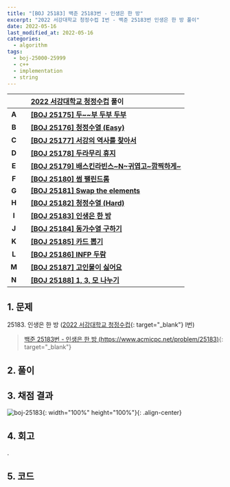 ```yaml
---
title: "[BOJ 25183] 백준 25183번 - 인생은 한 방"
excerpt: "2022 서강대학교 청정수컵 I번 - 백준 25183번 인생은 한 방 풀이"
date: 2022-05-16
last_modified_at: 2022-05-16
categories:
  - algorithm
tags:
  - boj-25000-25999
  - c++
  - implementation
  - string
---
```


|||[2022 서강대학교 청정수컵](https://burningfalls.github.io/contest/sogang-baekjoon-contest/) 풀이|
|:---:|:---:|:---|
|**A**||**[[BOJ 25175] 두~~부 두부 두부](https://burningfalls.github.io/algorithm/boj-25175/)**|
|**B**||**[[BOJ 25176] 청정수열 (Easy)](https://burningfalls.github.io/algorithm/boj-25176/)**|
|**C**||**[[BOJ 25177] 서강의 역사를 찾아서](https://burningfalls.github.io/algorithm/boj-25177/)**|
|**D**||**[[BOJ 25178] 두라무리 휴지](https://burningfalls.github.io/algorithm/boj-25178/)**|
|**E**||**[[BOJ 25179] 배스킨라빈스~N~귀엽고~깜찍하게~](https://burningfalls.github.io/algorithm/boj-25179/)**|
|**F**||**[[BOJ 25180] 썸 팰린드롬](https://burningfalls.github.io/algorithm/boj-25180/)**|
|**G**||**[[BOJ 25181] Swap the elements](https://burningfalls.github.io/algorithm/boj-25181/)**|
|**H**||**[[BOJ 25182] 청정수열 (Hard)](https://burningfalls.github.io/algorithm/boj-25182/)**|
|**I**||**[[BOJ 25183] 인생은 한 방](https://burningfalls.github.io/algorithm/boj-25183/)**|
|**J**||**[[BOJ 25184] 동가수열 구하기](https://burningfalls.github.io/algorithm/boj-25184/)**|
|**K**||**[[BOJ 25185] 카드 뽑기](https://burningfalls.github.io/algorithm/boj-25185/)**|
|**L**||**[[BOJ 25186] INFP 두람](https://burningfalls.github.io/algorithm/boj-25186/)**|
|**M**||**[[BOJ 25187] 고인물이 싫어요](https://burningfalls.github.io/algorithm/boj-25187/)**|
|**N**||**[[BOJ 25188] 1, 3, 모 나누기](https://burningfalls.github.io/algorithm/boj-25188/)**|

## 1. 문제
$25183$. 인생은 한 방 ([2022 서강대학교 청정수컵](https://burningfalls.github.io/contest/sogang-baekjoon-contest/){: target="_blank"} I번)

> [백준 25183번 - 인생은 한 방 (https://www.acmicpc.net/problem/25183)](https://www.acmicpc.net/problem/25183){: target="_blank"}

## 2. 풀이


## 3. 채점 결과

![boj-25183](https://user-images.githubusercontent.com/30232837/168542483-fd2dbb7c-5626-4340-8b71-389c856fcf79.png "boj-25183"){: width="100%" height="100%"}{: .align-center}

## 4. 회고

.

## 5. 코드

<script src="https://gist.github.com/BurningFalls/d2c68c178b14c5bfffbb1d7a33ec6a7e.js"></script>